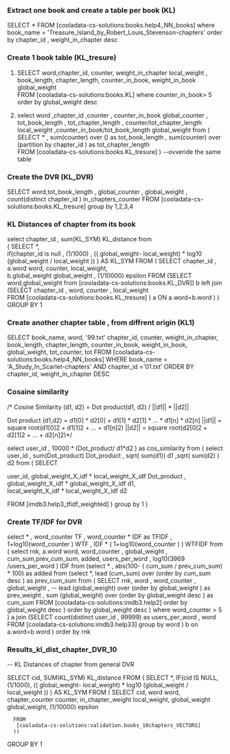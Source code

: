 ### Extract one book and create a  table per book (KL) ###
SELECT *  FROM [cooladata-cs-solutions:books.help4_NN_books]  where book_name = 'Treasure_Island_by_Robert_Louis_Stevenson-chapters' order by chapter_id , weight_in_chapter desc 	


### Create 1 book table (KL_tresure) ###
1) SELECT word,chapter_id, counter, weight_in_chapter local_weight , book_length, chapter_length, counter_in_book, weight_in_book  global_weight  
FROM [cooladata-cs-solutions:books.KL]  where counter_in_book> 5  order by global_weight desc 

2) select word	,chapter_id	,counter	, 	 	 	counter_in_book global_counter ,	 	tot_book_length	, tot_chapter_length , counter/tot_chapter_length	 local_weight ,counter_in_book/tot_book_length global_weight   from 
(
SELECT * , sum(counter)  over () as tot_book_length , sum(counter)  over (partition by chapter_id ) as tot_chapter_length  
          FROM [cooladata-cs-solutions:books.KL_tresure]  )  --ovveride the same table

### Create the DVR (KL_DVR) 
SELECT word,tot_book_length , global_counter , global_weight , count(distinct chapter_id ) in_chapters_counter  FROM [cooladata-cs-solutions:books.KL_tresure]  group by 1,2,3,4


### KL Distances of chapter from its book  ### 
select chapter_id , sum(KL_SYM) KL_distance from   
( SELECT
    *,  
    if(chapter_id is null ,  (1/1000) ,   (( global_weight- local_weight) * log10 (global_weight / local_weight ))   )  AS KL_SYM 
   FROM (
    SELECT
      chapter_id ,
      a.word word,
      counter,
      local_weight,     
      b.global_weight global_weight ,
        (1/10000)  epsilon  FROM 
(SELECT word,global_weight   from 
        [cooladata-cs-solutions:books.KL_DVR]) b
        left join        
        (SELECT chapter_id  , word, counter , local_weight             
      FROM
        [cooladata-cs-solutions:books.KL_tresure]   ) a 
     ON
      a.word=b.word )   )   
   GROUP BY
  1   

### Create another chapter table , from diffrent origin  (KL1) ### 
SELECT
  book_name,
  word,
  '99.txt' chapter_id,
  counter,
  weight_in_chapter,
  book_length,
  chapter_length,
  counter_in_book,
  weight_in_book,
  global_weight,
  tot_counter,
  tot
FROM
  [cooladata-cs-solutions:books.help4_NN_books]
WHERE
  book_name = 'A_Study_In_Scarlet-chapters'
  AND chapter_id ='01.txt'
ORDER BY
  chapter_id,
  weight_in_chapter DESC
  
### Cosaine similarity ### 
  /*
Cosine Similarity (d1, d2) =  Dot product(d1, d2) / ||d1|| * ||d2||

Dot product (d1,d2) = d1[0] * d2[0] + d1[1] * d2[1] * … * d1[n] * d2[n]
||d1|| = square root(d1[0]2 + d1[1]2 + ... + d1[n]2)
||d2|| = square root(d2[0]2 + d2[1]2 + ... + d2[n]2)*/ 

  select user_id , 10000 * (Dot_product/ d1*d2 ) as  cos_similarity from 
( select user_id , sum(Dot_product) Dot_product , sqrt( sum(d1)) d1   ,sqrt( sum(d2) ) d2
from 
( SELECT 

user_id, 
global_weight_X_idf * local_weight_X_idf  Dot_product ,
global_weight_X_idf * global_weight_X_idf   d1,  
local_weight_X_idf  * local_weight_X_idf    d2  

FROM [imdb3.help3_tfidf_weighted]  ) 
group by 1 ) 

### Create TF/IDF for DVR   ### 
select * , word_counter TF ,   word_counter * IDF as TFIDF , 1+log10(word_counter ) WTF  , IDF *  ( 1+log10(word_counter ) ) WTFIDF  from 
( select  rnk, a.word word, word_counter , 
global_weight , cum_sum,prev_cum_sum, added, users_per_word  , log10(3969 /users_per_word ) IDF    from 
(select  * ,  abs(100- (  cum_sum / prev_cum_sum)  * 100)  as added  from 
(select *, lead (cum_sum) over (order by cum_sum desc  ) as prev_cum_sum   from 
( SELECT 
rnk, word , word_counter , 
global_weight , 
-- lead (global_weight) over (order by global_weight  ) as prev_weight , 
sum (global_weight) over (order by global_weight desc ) as cum_sum   FROM [cooladata-cs-solutions:imdb3.help2]
order by global_weight  desc  )  order by global_weight  desc )  where word_counter > 5  ) a
join (SELECT count(distinct  user_id , 99999) as users_per_word , word  FROM [cooladata-cs-solutions:imdb3.help33]  group by word ) b on a.word=b.word  )  order by rnk   

### Results_kl_dist_chapter_DVR_10 ### 
--   KL Distances of chapter from general DVR 
 
SELECT
  cid,
  SUM(KL_SYM) KL_distance
FROM (
  SELECT
    *,
    IF(cid IS NULL, (1/1000), (( global_weight- local_weight) * log10 (global_weight / local_weight )) ) AS KL_SYM
  FROM (
    SELECT
       cid,
       word word,
       chapter_counter counter,
       in_chapter_weight local_weight,
       global_weight global_weight,
      (1/10000) epsilon
   
      FROM
       [cooladata-cs-solutions:validation.books_10chapters_VECTORS]       
      )) 
GROUP BY
  1
